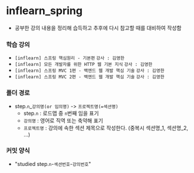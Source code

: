 # inflearn_spring
- 공부한 강의 내용을 정리해 습득하고 추후에 다시 참고할 때를 대비하여 작성함

### 학습 강의
- `[inflearn] 스프링 핵심원리 - 기본편` `강사 : 김영한`
- `[inflearn] 모든 개발자를 위한 HTTP 웹 기본 지식` `강사 : 김영한`
- `[inflearn] 스프링 MVC 1편 - 백엔드 웹 개발 핵심 기술` `강사 : 김영한`
- `[inflearn] 스프링 MVC 2편 - 백엔드 웹 개발 핵심 기술` `강사 : 김영한`

### 폴더 경로
- step.`n`_`강의명(or 임의명)` -> `프로젝트명(=섹션명)`
  - step.`n` : 로드맵 중 `n`번째 임을 표기
  - `강의명` : 영어로 직역 또는 축약해 표기
  - `프로젝트명` : 강의에 속한 섹션 제목으로 작성한다. (중복시 섹션명_1, 섹션명_2, ...)

### 커밋 양식
- "studied step.`n`-`섹션번호`-`강의번호`"
